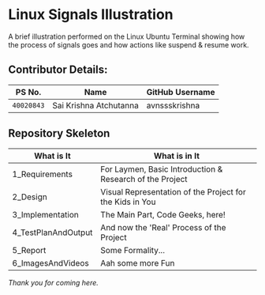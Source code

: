 # Linux Signals Illustration
A brief illustration performed on the Linux Ubuntu Terminal showing how the process of signals goes and how actions like suspend &amp; resume work.

## Contributor Details:
PS No. | Name | GitHub Username |
---------|-------------|----------------|
`40020843` | Sai Krishna Atchutanna | avnssskrishna |

## Repository Skeleton
| What is It | What is in It |
| ------ | ------ |
| 1_Requirements | For Laymen, Basic Introduction & Research of the Project |
| 2_Design | Visual Representation of the Project for the Kids in You  |
| 3_Implementation | The Main Part, Code Geeks, here! |
| 4_TestPlanAndOutput | And now the 'Real' Process of the Project |
| 5_Report | Some Formality... |
| 6_ImagesAndVideos | Aah some more Fun |

*Thank you for coming here.*
